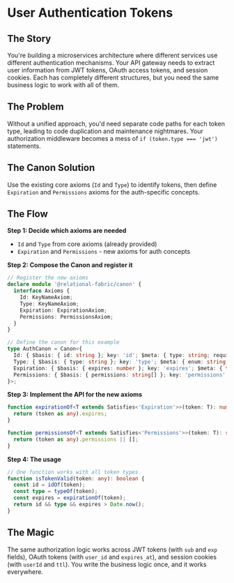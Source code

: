 # User Authentication Tokens

## The Story

You're building a microservices architecture where different services use different authentication mechanisms. Your API gateway needs to extract user information from JWT tokens, OAuth access tokens, and session cookies. Each has completely different structures, but you need the same business logic to work with all of them.

## The Problem

Without a unified approach, you'd need separate code paths for each token type, leading to code duplication and maintenance nightmares. Your authorization middleware becomes a mess of `if (token.type === 'jwt')` statements.

## The Canon Solution

Use the existing core axioms (`Id` and `Type`) to identify tokens, then define `Expiration` and `Permissions` axioms for the auth-specific concepts.

## The Flow

**Step 1: Decide which axioms are needed**
- `Id` and `Type` from core axioms (already provided)
- `Expiration` and `Permissions` - new axioms for auth concepts

**Step 2: Compose the Canon and register it**
```typescript
// Register the new axioms
declare module '@relational-fabric/canon' {
  interface Axioms {
    Id: KeyNameAxiom;
    Type: KeyNameAxiom;
    Expiration: ExpirationAxiom;
    Permissions: PermissionsAxiom;
  }
}

// Define the canon for this example
type AuthCanon = Canon<{
  Id: { $basis: { id: string }; key: 'id'; $meta: { type: string; required: string } };
  Type: { $basis: { type: string }; key: 'type'; $meta: { enum: string; discriminator: string } };
  Expiration: { $basis: { expires: number }; key: 'expires'; $meta: { type: string } };
  Permissions: { $basis: { permissions: string[] }; key: 'permissions'; $meta: { type: string } };
}>;
```

**Step 3: Implement the API for the new axioms**
```typescript
function expirationOf<T extends Satisfies<'Expiration'>>(token: T): number {
  return (token as any).expires;
}

function permissionsOf<T extends Satisfies<'Permissions'>>(token: T): string[] {
  return (token as any).permissions || [];
}
```

**Step 4: The usage**
```typescript
// One function works with all token types
function isTokenValid(token: any): boolean {
  const id = idOf(token);
  const type = typeOf(token);
  const expires = expirationOf(token);
  return id && type && expires > Date.now();
}
```

## The Magic

The same authorization logic works across JWT tokens (with `sub` and `exp` fields), OAuth tokens (with `user_id` and `expires_at`), and session cookies (with `userId` and `ttl`). You write the business logic once, and it works everywhere.